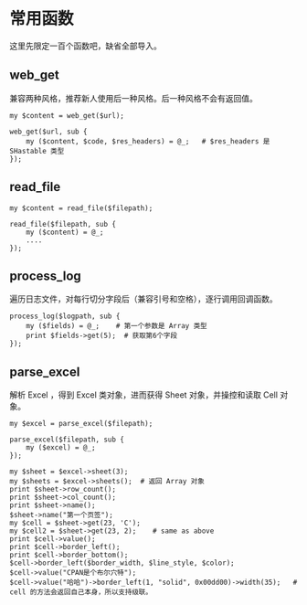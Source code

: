 常用函数
=================

这里先限定一百个函数吧，缺省全部导入。

web_get
--------------

兼容两种风格，推荐新人使用后一种风格。后一种风格不会有返回值。

    my $content = web_get($url);

    web_get($url, sub {
        my ($content, $code, $res_headers) = @_;   # $res_headers 是 SHastable 类型
    });

read_file
--------------

    my $content = read_file($filepath);

    read_file($filepath, sub {
        my ($content) = @_;
        ....
    });

process_log
-----------------

遍历日志文件，对每行切分字段后（兼容引号和空格），逐行调用回调函数。

    process_log($logpath, sub {
        my ($fields) = @_;    # 第一个参数是 Array 类型
        print $fields->get(5);  # 获取第6个字段
    });

parse_excel
-----------------

解析 Excel ，得到 Excel 类对象，进而获得 Sheet 对象，并操控和读取 Cell 对象。

    my $excel = parse_excel($filepath);

    parse_excel($filepath, sub {
        my ($excel) = @_;
    });

    my $sheet = $excel->sheet(3);
    my $sheets = $excel->sheets();  # 返回 Array 对象
    print $sheet->row_count();
    print $sheet->col_count();
    print $sheet->name();
    $sheet->name("第一个页签");
    my $cell = $sheet->get(23, 'C');
    my $cell2 = $sheet->get(23, 2);    # same as above
    print $cell->value();
    print $cell->border_left();
    print $cell->border_bottom();
    $cell->border_left($border_width, $line_style, $color);
    $cell->value("CPAN是个布尔穴特");
    $cell->value("哈哈")->border_left(1, "solid", 0x00dd00)->width(35);   # cell 的方法会返回自己本身，所以支持级联。


    

